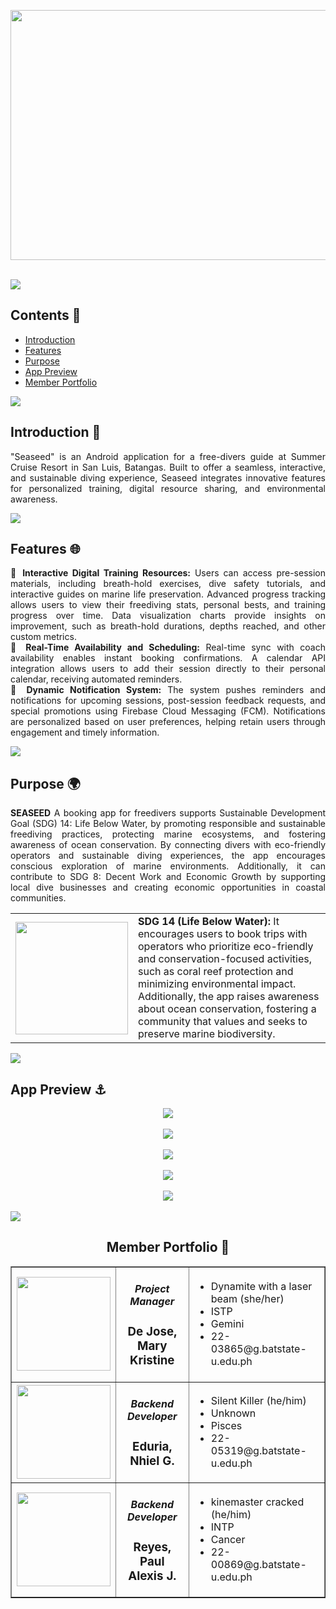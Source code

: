 <p align="center">
    <img src="https://i.ibb.co/1zrfLqV/Untitled-design-7.png" height="400" width="700"/><br><br>
</p>

<img src="https://user-images.githubusercontent.com/73097560/115834477-dbab4500-a447-11eb-908a-139a6edaec5c.gif"><br>

## Contents 🐠
- [Introduction](#introduction)
- [Features](#features)
- [Purpose](#purpose)
- [App Preview](#app)
- [Member Portfolio](#members)


<img src="https://user-images.githubusercontent.com/73097560/115834477-dbab4500-a447-11eb-908a-139a6edaec5c.gif"><br>

### <a name="introduction"></a>
## Introduction 🌊
<div align="justify">
	
"Seaseed" is an Android application for a free-divers guide at Summer Cruise Resort in San Luis, Batangas. Built to offer a seamless, interactive, and sustainable diving experience, Seaseed integrates innovative features for personalized training, digital resource sharing, and environmental awareness.


</div>

<img src="https://user-images.githubusercontent.com/73097560/115834477-dbab4500-a447-11eb-908a-139a6edaec5c.gif"><br>

### <a name="features"></a>
## Features 🌐
<div align="justify">
	
🔹 **Interactive Digital Training Resources:** Users can access pre-session materials, including breath-hold exercises, dive safety tutorials, and interactive guides on marine life preservation.
Advanced progress tracking allows users to view their freediving stats, personal bests, and training progress over time.
Data visualization charts provide insights on improvement, such as breath-hold durations, depths reached, and other custom metrics.
<br>
🔹 **Real-Time Availability and Scheduling:** Real-time sync with coach availability enables instant booking confirmations.
A calendar API integration allows users to add their session directly to their personal calendar, receiving automated reminders.<br>
🔹 **Dynamic Notification System:** The system pushes reminders and notifications for upcoming sessions, post-session feedback requests, and special promotions using Firebase Cloud Messaging (FCM).
Notifications are personalized based on user preferences, helping retain users through engagement and timely information.<br>
</div>

<img src="https://user-images.githubusercontent.com/73097560/115834477-dbab4500-a447-11eb-908a-139a6edaec5c.gif"><br>

### <a name="purpose"></a>
## Purpose 🌍
<div align="justify">
	
**SEASEED** A booking app for freedivers supports Sustainable Development Goal (SDG) 14: Life Below Water, by promoting responsible and sustainable freediving practices, protecting marine ecosystems, and fostering awareness of ocean conservation. By connecting divers with eco-friendly operators and sustainable diving experiences, the app encourages conscious exploration of marine environments. Additionally, it can contribute to SDG 8: Decent Work and Economic Growth by supporting local dive businesses and creating economic opportunities in coastal communities.
<br>

<table>
    <tr>
        <th><img src="https://i.ibb.co/sjCvBWn/14-SDG-Make-Every-Day-Count-Gifs-GDU.gif" width=180 height=180/></th>
        <td><strong>SDG 14 (Life Below Water):</strong>  It encourages users to book trips with operators who prioritize eco-friendly and conservation-focused activities, such as coral reef protection and minimizing environmental impact. Additionally, the app raises awareness about ocean conservation, fostering a community that values and seeks to preserve marine biodiversity.
    </tr>
</table>
</div>

<img src="https://user-images.githubusercontent.com/73097560/115834477-dbab4500-a447-11eb-908a-139a6edaec5c.gif"><br>

### <a name="app"></a>
## App Preview ⚓

<div align="center">
<img src="https://i.ibb.co/TvDdvS8/Untitled-design.png" height="auto" width="auto"><br><br></a>
<img src="https://i.ibb.co/4wbnXSy/Untitled-design-1.png" height="auto" width="auto"><br><br>
<img src="https://i.ibb.co/ypqypBc/Untitled-design-2.png" height="auto" width="auto"><br><br>
<img src="https://i.ibb.co/2PV31HN/Untitled-design-3.png" height="auto" width="auto"><br><br>
<img src="https://i.ibb.co/5BxVfq3/Untitled-design-4.png" height="auto" width="auto"><br><br>	
</div>	
<img src="https://user-images.githubusercontent.com/73097560/115834477-dbab4500-a447-11eb-908a-139a6edaec5c.gif"><br>

### <a name="members"></a>
<h2 align="center">Member Portfolio 💅</h2>

<table align="center" border="1" cellpadding="10" cellspacing="0">
  <tr>
    <td>
      <img src="https://i.ibb.co/NCqL8Wm/403629066-664455985677276-3442638710394462470-n.jpg" width="150" height="150" style="vertical-align: middle;">
    </td>
	  <td>
		  <h5 align ="center">Project Manager</h5>
		  <h3 align="center">De Jose, Mary Kristine</h3>
	  </td>
    <td>
      <ul>
        <li>Dynamite with a laser beam (she/her)</li>
        <li>ISTP</li>
        <li>Gemini</li>
        <li>22-03865@g.batstate-u.edu.ph</li>
      </ul>
    </td>
  </tr>
  <tr>
    <td>
      <img src="https://i.ibb.co/s2X13CG/photo.png" width="150" height="150" style="vertical-align: middle;">
    </td>
	  <td>
		  <h5 align ="center">Backend Developer</h5>
		  <h3 align="center">Eduria, Nhiel G.</h3>
	  </td>
    <td>
      <ul>
        <li>Silent Killer (he/him)</li>
        <li>Unknown</li>
        <li>Pisces</li>
        <li>22-05319@g.batstate-u.edu.ph</li>
      </ul>
    </td>
  </tr>
  <tr>
    <td>
      <img src="https://i.ibb.co/NWdZgqb/Untitled-design-1.png" width="150" height="150" style="vertical-align: middle;"><br>
    </td>
	  <td>
		  <h5 align ="center">Backend Developer</h5>
		  <h3 align="center">Reyes, Paul Alexis J.</h3>
	  </td>
    <td>
      <ul>
        <li>kinemaster cracked (he/him)</li>
        <li>INTP</li>
        <li>Cancer</li>
        <li>22-00869@g.batstate-u.edu.ph</li>
      </ul>
    </td>
  </tr>
</table>
